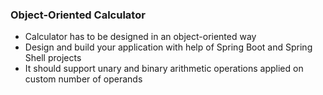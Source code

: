 ### Object-Oriented Calculator

* Calculator has to be designed in an object-oriented way
* Design and build your application with help of Spring Boot and Spring Shell projects
* It should support unary and binary arithmetic operations applied on custom number of operands